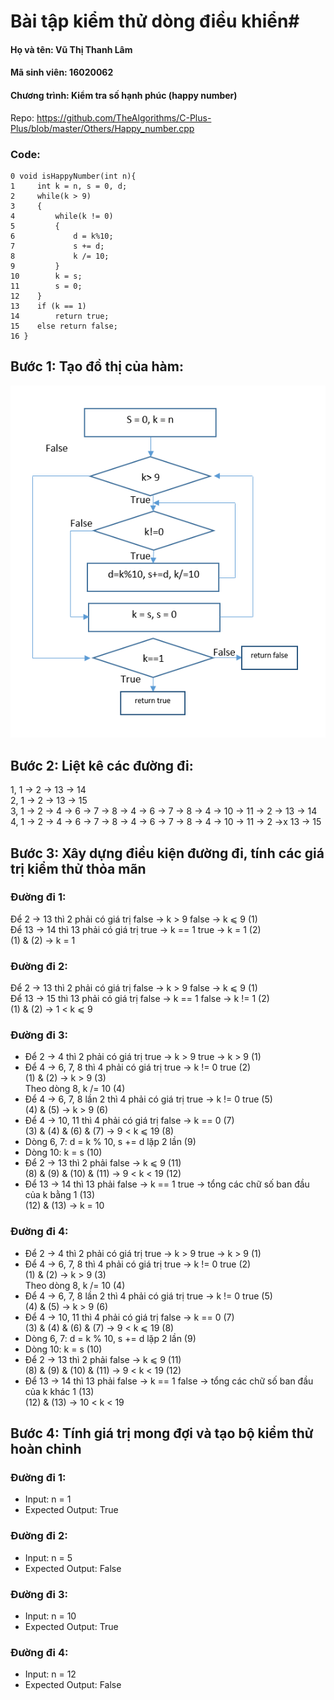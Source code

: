 # Bài tập kiểm thử dòng điều khiển#
#### Họ và tên: Vũ Thị Thanh Lâm 
#### Mã sinh viên: 16020062


#### Chương trình: Kiểm tra số hạnh phúc (happy number)
Repo: https://github.com/TheAlgorithms/C-Plus-Plus/blob/master/Others/Happy_number.cpp

### Code: 
```
0 void isHappyNumber(int n){
1     int k = n, s = 0, d;
2     while(k > 9)
3     {
4         while(k != 0)
5         {
6             d = k%10;
7             s += d;
8             k /= 10;
9         }
10        k = s;
11        s = 0;
12    }
13    if (k == 1) 
14        return true;
15    else return false;
16 }
```
## Bước 1: Tạo đồ thị của hàm:
![](CFG.PNG)
## Bước 2: Liệt kê các đường đi:
1, 1 &rarr; 2 &rarr; 13 &rarr; 14 </br>
2, 1 &rarr; 2 &rarr; 13 &rarr; 15 </br>
3, 1 &rarr; 2 &rarr; 4 &rarr; 6 &rarr; 7 &rarr; 8 &rarr; 4 &rarr; 6 &rarr; 7 &rarr; 8 &rarr; 4 &rarr; 10 &rarr; 11 &rarr; 2 &rarr; 13 &rarr; 14 </br>
4, 1 &rarr; 2 &rarr; 4 &rarr; 6 &rarr; 7 &rarr; 8 &rarr; 4 &rarr; 6 &rarr; 7 &rarr; 8 &rarr; 4 &rarr; 10 &rarr; 11 &rarr; 2 &rarr;x  13 &rarr; 15 </br>
## Bước 3: Xây dựng điều kiện đường đi, tính các giá trị kiểm thử thỏa mãn
### Đường đi 1:
Để 2 &rarr; 13 thì 2 phải có giá trị false &rarr; k > 9 false &rarr; k &leqslant; 9 (1) </br>
Để 13 &rarr; 14 thì 13 phải có giá trị true &rarr; k == 1 true &rarr; k = 1  (2)</br>
(1) & (2) &rarr; k = 1

### Đường đi 2:
Để 2 &rarr; 13 thì 2 phải có giá trị false &rarr; k > 9 false &rarr; k &leqslant; 9 (1) </br>
Để 13 &rarr; 15 thì 13 phải có giá trị false &rarr; k == 1 false &rarr; k != 1  (2)</br>
(1) & (2) &rarr; 1 &lt; k  &leqslant; 9

### Đường đi 3:
- Để 2 &rarr; 4 thì 2 phải có giá trị true &rarr; k > 9 true &rarr; k > 9 (1) </br>
- Để 4 &rarr; 6, 7, 8 thì 4 phải có giá trị true &rarr; k != 0 true (2) </br>
(1) & (2) &rarr; k > 9 (3) </br>
Theo dòng 8, k /= 10 (4) </br>
- Để 4 &rarr; 6, 7, 8 lần 2 thì 4 phải có giá trị true &rarr; k != 0 true (5) </br>
(4) & (5) &rarr; k > 9 (6) </br>
- Để 4 &rarr; 10, 11 thì 4 phải có giá trị false &rarr; k == 0 (7) </br>
(3) & (4) & (6) & (7) &rarr; 9 &lt; k &leqslant; 19 (8) </br>
- Dòng 6, 7: d = k % 10, s += d lặp 2 lần (9) </br>
- Dòng 10: k = s (10) </br>
- Để 2 &rarr; 13 thì 2 phải false &rarr; k &leqslant; 9 (11) </br>
(8) & (9) & (10) & (11) &rarr;  9 &lt; k &lt; 19 (12) </br>
- Để 13 &rarr; 14 thì  13 phải false &rarr; k == 1 true &rarr; tổng các chữ số ban đầu của k bằng 1 (13) </br>
(12) & (13) &rarr; k = 10

### Đường đi 4:
- Để 2 &rarr; 4 thì 2 phải có giá trị true &rarr; k > 9 true &rarr; k > 9 (1) </br>
- Để 4 &rarr; 6, 7, 8 thì 4 phải có giá trị true &rarr; k != 0 true (2) </br>
(1) & (2) &rarr; k > 9 (3) </br>
Theo dòng 8, k /= 10 (4) </br>
- Để 4 &rarr; 6, 7, 8 lần 2 thì 4 phải có giá trị true &rarr; k != 0 true (5) </br>
(4) & (5) &rarr; k > 9 (6) </br>
- Để 4 &rarr; 10, 11 thì 4 phải có giá trị false &rarr; k == 0 (7) </br>
(3) & (4) & (6) & (7) &rarr; 9 &lt; k &leqslant; 19 (8) </br>
- Dòng 6, 7: d = k % 10, s += d lặp 2 lần (9) </br>
- Dòng 10: k = s (10) </br>
- Để 2 &rarr; 13 thì 2 phải false &rarr; k &leqslant; 9 (11) </br>
(8) & (9) & (10) & (11) &rarr;  9 &lt; k &lt; 19 (12) </br>
- Để 13 &rarr; 14 thì  13 phải false &rarr; k == 1 false &rarr; tổng các chữ số ban đầu của k khác 1 (13) </br>
(12) & (13) &rarr; 10 &lt; k &lt; 19

## Bước 4: Tính giá trị mong đợi và tạo bộ kiểm thử hoàn chỉnh
### Đường đi 1:
- Input: n = 1
- Expected Output: True

### Đường đi 2:
- Input: n = 5
- Expected Output: False

### Đường đi 3:
- Input: n = 10
- Expected Output: True

### Đường đi 4:
- Input: n = 12
- Expected Output: False